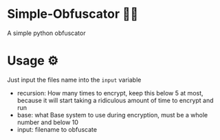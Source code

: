 # Simple-Obfuscator 🐱‍💻
A simple python obfuscator 

# Usage ⚙
Just input the files name into the `input` variable

 - recursion: How many times to encrypt, keep this below 5 at most, because it will start taking a ridiculous amount of time to encrypt and run
 - base: what Base system to use during encryption, must be a whole number and below 10
 - input: filename to obfuscate
